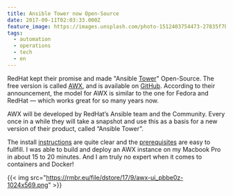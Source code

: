 ```yaml
---
title: Ansible Tower now Open-Source
date: 2017-09-11T02:03:33.000Z
feature_image: https://images.unsplash.com/photo-1512403754473-27835f7b9984?ixlib=rb-0.3.5&q=80&fm=jpg&crop=entropy&cs=tinysrgb&w=1080&fit=max&ixid=eyJhcHBfaWQiOjExNzczfQ&s=ee49f38f92b75ec378c1b10ea03a46c7
tags:
  - automation
  - operations
  - tech
  - en
---
```


RedHat kept their promise and made "Ansible [Tower](https://www.ansible.com/tower)" Open-Source. The free version is called [AWX](https://www.ansible.com/awx-project-faq), and is available on [GitHub](https://github.com/ansible/awx). According to their announcement, the model for AWX is similar to the one for Fedora and RedHat — which works great for so many years now.

AWX will be developed by RedHat’s Ansible team and the Community. Every once in a while they will take a snapshot and use this as a basis for a new version of their product, called “Ansible Tower”.

The install [instructions](https://github.com/ansible/awx/blob/devel/INSTALL.md) are quite clear and the [prerequisites](https://github.com/ansible/awx/blob/devel/INSTALL.md#prerequisites) are easy to fullfill. I was able to build and deploy an AWX instance on my Macbook Pro in about 15 to 20 minutes. And I am truly no expert when it comes to containers and Docker!

{{< img src="https://rmbr.eu/file/dstore/17/9/awx-ui_pbbe0z-1024x569.png" >}}
